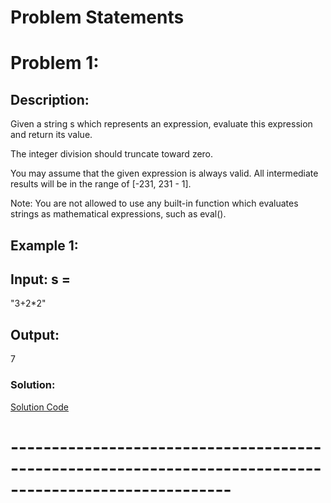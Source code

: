 # Problem Statements



# Problem 1:
## Description:
Given a string s which represents an expression, evaluate this expression and return its value. 

The integer division should truncate toward zero.

You may assume that the given expression is always valid. All intermediate results will be in the range of [-231, 231 - 1].

Note: You are not allowed to use any built-in function which evaluates strings as mathematical expressions, such as eval().

 

##  Example 1:

## Input: s =
 "3+2*2"
## Output: 
7



### Solution:
[Solution Code](./InfixEvalution.java)
# -------------------------------------------------------------------------------------------------------

